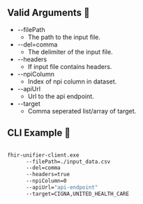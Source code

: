 ## Valid Arguments 🚀
- --filePath
  - The path to the input file.
- --del=comma
  - The delimiter of the input file.
- --headers
  - If input file contains headers.
- --npiColumn
  - Index of npi column in dataset.
- --apiUrl
  - Url to the api endpoint.
- --target
  - Comma seperated list/array of target.

## CLI Example 📖

```bash

fhir-unifier-client.exe 
      --filePath=./input_data.csv 
      --del=comma 
      --headers=true 
      --npiColumn=0 
      --apiUrl="api-endpoint" 
      --target=CIGNA,UNITED_HEALTH_CARE
```

